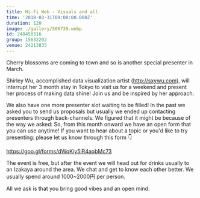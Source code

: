 ```yaml
---
title: Hi-fi Web - Visuals and all
time: '2018-03-31T09:00:00.000Z'
duration: 120
image: ./gallery/506739.webp
id: 248458316
group: 15632202
venue: 24213835
---
```


Cherry blossoms are coming to town and so is another special presenter in March.

Shirley Wu, accomplished data visualization artist (http://sxywu.com), will interrupt her 3 month stay in Tokyo to visit us for a weekend and present her process of making data shine! Join us and be inspired by her approach.

We also have one more presenter slot waiting to be filled! In the past we asked you to send us proposals but usually we ended up contacting presenters through back-channels. We figured that it might be because of the way we asked: So, from this month onward we have an open form that you can use anytime! If you want to hear about a topic or you'd like to try presenting: please let us know through this form 👇

https://goo.gl/forms/dWqKiy5iR4aobMc73

The event is free, but after the event we will head out for drinks usually to an Izakaya around the area. We chat and get to know each other better. We usually spend around 1000~2000円 per person.

All we ask is that you bring good vibes and an open mind.
